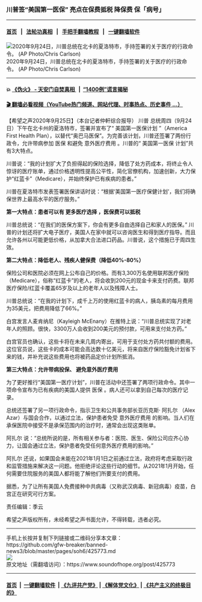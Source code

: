 ### 川普签“美国第一医保” 亮点在保费抵税 降保费 保「病号」
------------------------

#### [首页](https://github.com/gfw-breaker/banned-news3/blob/master/README.md) &nbsp;&nbsp;|&nbsp;&nbsp; [法轮功真相](https://github.com/begood0513/basic/blob/master/README.md)  &nbsp;&nbsp;|&nbsp;&nbsp; [手把手翻墙教程](https://github.com/gfw-breaker/guides/wiki)  &nbsp;&nbsp;|&nbsp;&nbsp; [一键翻墙软件](https://github.com/gfw-breaker/nogfw/blob/master/README.md)  



<div><img alt="2020年9月24日，川普总统在北卡的夏洛特市，手持签署的关于医疗的行政命令。 (AP Photo/Chris Carlson) " src="https://img.soundofhope.org/2020-09/1601036463732.jpg"/>
<br/><figcaption class="caption">
 2020年9月24日，川普总统在北卡的夏洛特市，手持签署的关于医疗的行政命令。 (AP Photo/Chris Carlson)
</figcaption></div><hr/>

#### 💥 [《伪火》 - 天安门自焚真相 ](http://158.247.195.190:10000/videos/blog/weihuo.html)&nbsp; |&nbsp; [“1400例”谎言揭秘  ](http://158.247.195.190:10000/videos/blog/jiexi1400.html)

#### [ 🎬  翻墙必看视频（YouTube热门频道、网站代理、时事热点、历史事件 ...）](https://github.com/gfw-breaker/links/blob/master/banned.md)

<div><div class="Content__Wrapper sc-1bvya0-0 grZQxZ">
 <p class="meta-top">
  <span class="meta">
   【希望之声2020年9月25日】（本台记者仲軒综合报导）
  </span>
  <ok href="https://www.ntdtv.com/b5/%E5%B7%9D%E6%99%AE.htm">
   川普
  </ok>
  总统周四（9月24日）下午在北卡州的夏洛特市，签署并宣布了“
  <ok href="https://www.ntdtv.com/b5/%E7%BE%8E%E5%9C%8B%E7%AC%AC%E4%B8%80%E9%86%AB%E4%BF%9D%E8%A8%88%E5%8A%83.htm">
   美国第一医保计划
  </ok>
  ”（America First Health Plan），以替代“奥巴马医保”。为完善该计划，川普还签署了两份行政令，允许带病参加
  <ok href="https://www.epochtimes.com/gb/tag/%E5%8C%BB%E4%BF%9D.html">
   医保
  </ok>
  和避免
  <ok href="https://www.epochtimes.com/gb/tag/%E6%84%8F%E5%A4%96%E5%8C%BB%E7%96%97%E8%B4%B9%E7%94%A8.html">
   意外医疗费用
  </ok>
  。川普的“
  <ok href="/term/384094">
   美国第一医保
  </ok>
  计划”共有3大特点。
 </p>
 <p>
  川普说：“我的计划扩大了负担得起的保险选择，降低了处方药成本，将终止令人惊讶的医疗账单，通过价格透明性提高公平性，简化官僚机构，加速创新，大力保护“红蓝卡”（Medicare），并始终保护已有疾病的患者。”
 </p>
 <div class="AD_Embed__Wrap-sc-1xslmin-0 igMuqX module desktop">
  <div>
  </div>
 </div>
 <p>
  川普在夏洛特市发表签署医保讲话时说：“根据‘美国第一医疗保健计划’，我们将确保世界上最高水平的医疗服务。”
 </p>
 <p>
  <strong>
   第一大特点：患者可以有
   <ok href="/term/384103">
    更多医疗选择
   </ok>
   ，医保费可以抵税
  </strong>
 </p>
 <p>
  川普总统说：“在我们的医保方案下，你会有更多自由选择自己和家人的医保。” 川普的计划还将扩大电子医疗，美国人在家中就可以咨询医生和得到医疗指导。而且允许各州以可能更低价格，从加拿大合法进口药品。川普说，这个措施已于周四生效。
 </p>
 <p>
  <strong>
   第二大特点：降低老人、残疾人健保费（降低40%-80%）
  </strong>
 </p>
 <p>
  保险公司和医院必须在网上公布自己的价格。而有3,300万名使用联邦医疗保险（Medicare），俗称“红蓝卡”的老人，将会收到200元的现金卡来支付药费。联邦医疗保险/红蓝卡覆盖65岁及以上的老年人以及残障人士。
 </p>
 <p>
  川普总统说：“在我的计划下，成千上万的使用红蓝卡的病人，胰岛素的每月费用为35美元，把费用降低了66%。”
 </p>
 <p>
  白宫发言人麦肯纳尼（Kayleigh McEnany）在推特上说：“川普总统实现了对老年人的照顾。很快，3300万人会收到200美元的预付款，可用来支付处方药。”
 </p>
 <div class="soh-embed">
  <div class="soh-embed-inner">
   <div class="iframely-embed" style="max-width: 550px;">
    <div class="iframely-responsive">
    </div>
   </div>
  </div>
 </div>
 <p>
  白宫官员也确认，这些卡将在未来几周内寄出，可用于支付处方药共付额的费用。这位官员说，这些卡的成本可能会高达数十亿美元，将来自医疗保险豁免计划省下来的钱，并补充说这些费用也将被药品定价计划所抵消。
 </p>
 <p>
  <strong>
   第三大特点：允许带病投保、
   <ok href="/term/384121">
    避免意外医疗费用
   </ok>
  </strong>
 </p>
 <p>
  为了更好推行“美国第一医疗计划”，川普在活动中还签署了两项行政命令。其中一项命令宣布为已有疾病的美国人提供
  <ok href="https://www.epochtimes.com/gb/tag/%E5%8C%BB%E4%BF%9D.html">
   医保
  </ok>
  。病人还可以拿到自己每次的医疗记录。
 </p>
 <p>
  总统还签署了另一项行政命令，指示卫生和公共事务部长亚历克斯·
  <ok href="/term/171764">
   阿扎尔
  </ok>
  （Alex Azar）与国会合作，以通过立法，保护患者免受
  <ok href="https://www.epochtimes.com/gb/tag/%E6%84%8F%E5%A4%96%E5%8C%BB%E7%96%97%E8%B4%B9%E7%94%A8.html">
   意外医疗费用
  </ok>
  的影响。当人们在承保医院中接受不是承保范围内的治疗时，通常会出现这类账单。
 </p>
 <p>
  <ok href="/term/171764">
   阿扎尔
  </ok>
  说：“总统所说的是，所有相关参与者：医院、医生、保险公司应齐心协力，让国会通过立法，保护患者免受任何意外医疗费用的影响。”
 </p>
 <p>
  <ok href="/term/171764">
   阿扎尔
  </ok>
  还说，如果国会未能在2021年1月1日之前通过立法，政府将考虑采取行政和监管措施来解决这一问题。他拒绝评论这些行动的细节。从2021年1月开始，任何需要住院服务的美国人都将能了解他们所要支付的费用。
 </p>
 <p>
  据悉，为了让所有美国人免费接种中共病毒（又称武汉病毒、新冠病毒）疫苗，白宫正在研究可行方案。
 </p>
 <p class="meta-btm">
  责任编辑：季云
 </p>
 <p class="meta-btm">
  希望之声版权所有，未经希望之声书面允许，不得转载，违者必究。
 </p>
</div>
</div>
<hr/>
手机上长按并复制下列链接或二维码分享本文章：<br/>
https://github.com/gfw-breaker/banned-news3/blob/master/pages/soh6/425773.md <br/>
<a href='https://github.com/gfw-breaker/banned-news3/blob/master/pages/soh6/425773.md'><img src='https://github.com/gfw-breaker/banned-news3/blob/master/pages/soh6/425773.md.png'/></a> <br/>
原文地址（需翻墙访问）：https://www.soundofhope.org/post/425773


------------------------
#### [首页](https://github.com/gfw-breaker/banned-news3/blob/master/README.md) &nbsp;|&nbsp; [一键翻墙软件](https://github.com/gfw-breaker/nogfw/blob/master/README.md) &nbsp;| [《九评共产党》](https://github.com/gfw-breaker/9ping.md/blob/master/README.md#九评之一评共产党是什么) | [《解体党文化》](https://github.com/gfw-breaker/jtdwh.md/blob/master/README.md) | [《共产主义的终极目的》](https://github.com/gfw-breaker/gczydzjmd.md/blob/master/README.md)


<img src='http://gfw-breaker.win/banned-news3/pages/soh6/425773.md' width='0px' height='0px'/>